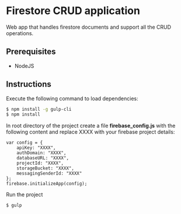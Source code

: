 #  Firestore CRUD application

Web app that handles firestore documents and support all the CRUD operations.

## Prerequisites
  - NodeJS

## Instructions

Execute the following command to load dependencies:
```sh
$ npm install -g gulp-cli
$ npm install
```

In root directory of the project create a file **firebase_config.js** with the following content and replace XXXX with your firebase project details:
```
var config = {
    apiKey: "XXXX",
    authDomain: "XXXX",
    databaseURL: "XXXX",
    projectId: "XXXX",
    storageBucket: "XXXX",
    messagingSenderId: "XXXX"
};
firebase.initializeApp(config);
``` 

Run the project
```sh
$ gulp
```